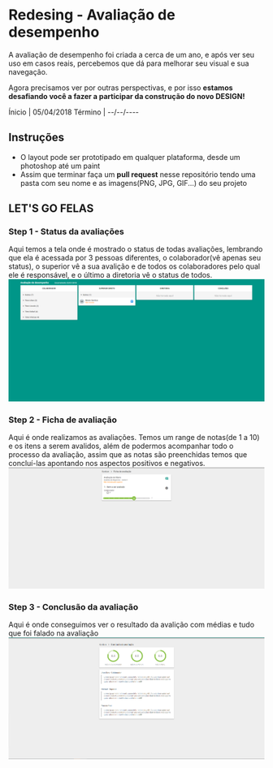 # Redesing - Avaliação de desempenho
A avaliação de desempenho foi criada a cerca de um ano, e após ver seu uso em casos reais, percebemos que dá para 
melhorar seu visual e sua navegação.

Agora precisamos ver por outras perspectivas, e por isso **estamos desafiando você a fazer a participar da construção
do novo DESIGN!**

Ínicio | 05/04/2018
Término | --/--/----


## Instruções
* O layout pode ser prototipado em qualquer plataforma, desde um photoshop até um paint
* Assim que terminar faça um **pull request** nesse repositório tendo uma pasta com seu nome e as imagens(PNG, JPG, GIF...) do seu projeto

## LET'S GO FELAS
### Step 1 - Status da avaliações
Aqui temos a tela onde é mostrado o status de todas avaliações, lembrando que ela é acessada
por 3 pessoas diferentes, o colaborador(vê apenas seu status), o superior vê a sua avalição e de todos os colaboradores
pelo qual ele é responsável, e o último a diretoria vê o status de todos.
![Kaban](prints/kaban.png)

### Step 2 - Ficha de avaliação
Aqui é onde realizamos as avaliações. Temos um range de notas(de 1 a 10) e os itens a serem avalidos, além de podermos acompanhar todo
o processo da avaliação, assim que as notas são preenchidas temos que concluí-las apontando nos aspectos positivos e negativos.
![Kaban](prints/ficha.png)

### Step 3 - Conclusão da avaliação
Aqui é onde conseguimos ver o resultado da avalição com médias e tudo que foi falado na avaliação
![Kaban](prints/conclusao.png)

